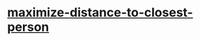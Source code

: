 # [maximize-distance-to-closest-person](https://leetcode-cn.com/problems/maximize-distance-to-closest-person)

